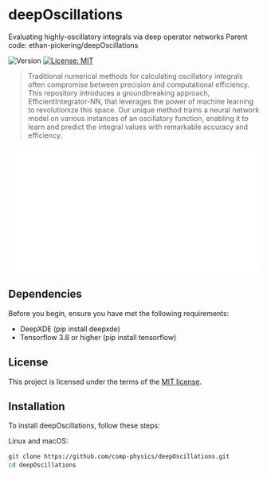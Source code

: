 # deepOscillations

Evaluating highly-oscillatory integrals via deep operator networks
Parent code: ethan-pickering/deepOscillations

![Version](https://img.shields.io/badge/version-1.0-blue)
[![License: MIT](https://img.shields.io/badge/License-MIT-yellow.svg)](#license)


> Traditional numerical methods for calculating oscillatory integrals often compromise between precision and computational efficiency. This repository introduces a groundbreaking approach, EfficientIntegrator-NN, that leverages the power of machine learning to revolutionize this space. Our unique method trains a neural network model on various instances of an oscillatory function, enabling it to learn and predict the integral values with remarkable accuracy and efficiency.

![Project Image or GIF](https://github.com/comp-physics/deepOscillations/blob/master/doc/NN_integral.gif)

## Dependencies

Before you begin, ensure you have met the following requirements:

- DeepXDE (pip install deepxde)
- Tensorflow 3.8 or higher (pip install tensorflow)

## License

<Need to check> This project is licensed under the terms of the [MIT license](https://opensource.org/licenses/MIT). 


## Installation

To install deepOscillations, follow these steps:

Linux and macOS:
```bash
git clone https://github.com/comp-physics/deepOscillations.git
cd deepOscillations



